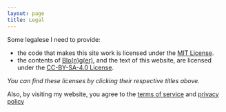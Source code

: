 ```yaml
---
layout: page
title: Legal
---
```


Some legalese I need to provide:
- the code that makes this site work is licensed under the [MIT License](https://github.com/sladewatkins/website/blob/master/LICENSE).
- the contents of [Blo(n)g(er)](/blonger/), and the text of this website, are licensed under the [CC-BY-SA-4.0 License](https://github.com/sladewatkins/website/blob/master/src/blonger/LICENSE).

*You can find these licenses by clicking their respective titles above.*

Also, by visiting my website, you agree to the [terms of service](/legal/terms-of-service/) and [privacy policy](/legal/privacy-policy/)